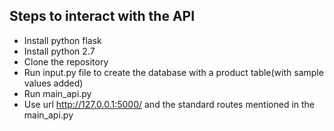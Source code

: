 
  ## Steps to interact with the API
  - Install python flask 
  - Install python 2.7
  - Clone the repository
  - Run input.py file to create the database with a product table(with sample values added)
  - Run main_api.py
  - Use url http://127.0.0.1:5000/ and the standard routes mentioned in the main_api.py

